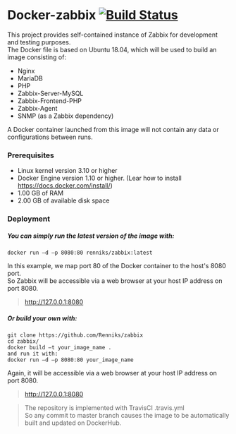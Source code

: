 # Docker-zabbix [![Build Status](https://travis-ci.org/Renniks/zabbix.svg?branch=master)](https://travis-ci.org/Renniks/zabbix)

This project provides self-contained instance of Zabbix for development and testing purposes.  
The Docker file is based on Ubuntu 18.04, which will be used to build an image consisting of: 
- Nginx
- MariaDB
- PHP
- Zabbix-Server-MySQL
- Zabbix-Frontend-PHP
- Zabbix-Agent
- SNMP (as a Zabbix dependency)

A Docker container launched from this image will not contain any data or configurations between runs.
### Prerequisites
- Linux kernel version 3.10 or higher
- Docker Engine version 1.10 or higher. (Lear how to install https://docs.docker.com/install/)
- 1.00 GB of RAM
- 2.00 GB of available disk space

### Deployment

##### You can simply run the latest version of the image with:
```
docker run –d –p 8080:80 renniks/zabbix:latest
```
In this example, we map port 80 of the Docker container to the host's 8080 port.  
So Zabbix will be accessible via a web browser at your host IP address on port 8080. 
 > http://127.0.0.1:8080

##### Or build your own with:
```
git clone https://github.com/Renniks/zabbix
cd zabbix/
docker build –t your_image_name .
and run it with:
docker run –d –p 8080:80 your_image_name
```
Again, it will be accessible via a web browser at your host IP address on port 8080. 
 > http://127.0.0.1:8080

> The repository is implemented with TravisCI .travis.yml  
> So any commit to master branch causes the image to be automatically built and updated on DockerHub.
